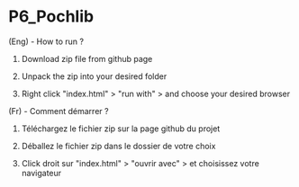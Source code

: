 # P6_Pochlib


(Eng) - How to run ? 

1. Download zip file from github page 

2. Unpack the zip into your desired folder 

3. Right click "index.html" > "run with" > and choose your desired browser 

(Fr)  - Comment démarrer ? 

1. Téléchargez le fichier zip sur la page github du projet 

2. Déballez le fichier zip dans le dossier de votre choix

3. Click droit sur "index.html" > "ouvrir avec" > et choisissez votre navigateur 